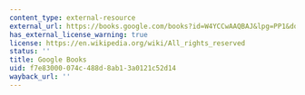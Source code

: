 ```yaml
---
content_type: external-resource
external_url: https://books.google.com/books?id=W4YCCwAAQBAJ&lpg=PP1&dq=what%20is%20landscape%3F&pg=PR9#v=onepage&q&f=false
has_external_license_warning: true
license: https://en.wikipedia.org/wiki/All_rights_reserved
status: ''
title: Google Books
uid: f7e83000-074c-488d-8ab1-3a0121c52d14
wayback_url: ''
---
```

